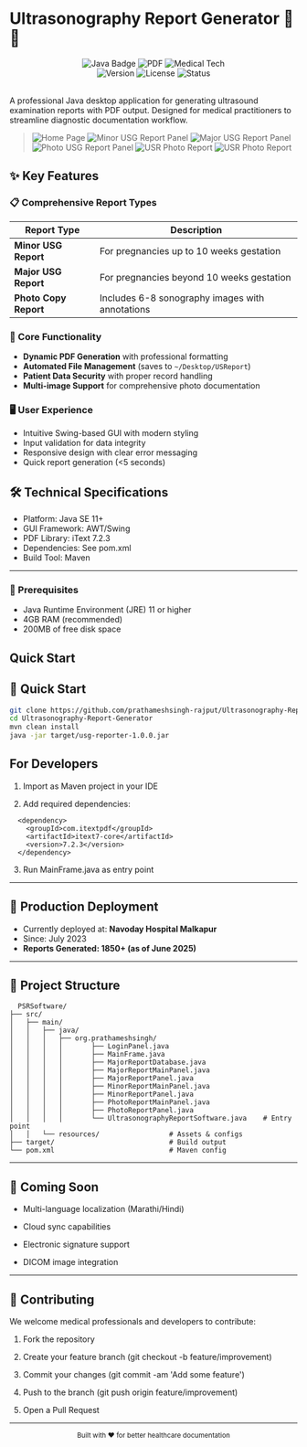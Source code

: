 # Ultrasonography Report Generator 🏥📄

<div align="center">
  <img src="https://img.shields.io/badge/Java-ED8B00?style=for-the-badge&logo=openjdk&logoColor=white" alt="Java Badge" title="Java">
  <img src="https://img.shields.io/badge/PDF_Generation-FF0000?style=for-the-badge&logo=adobeacrobatreader&logoColor=white" alt="PDF">
  <img src="https://img.shields.io/badge/Medical-Tech-9cf?style=for-the-badge" alt="Medical Tech">
  <br>
  <img src="https://img.shields.io/badge/Version-1.8.5-blue?style=flat-square" alt="Version">
  <img src="https://img.shields.io/badge/License-MIT-green?style=flat-square" alt="License">
  <img src="https://img.shields.io/badge/Status-Production%20Ready-brightgreen?style=flat-square" alt="Status">
  
</div>

<br>

A professional Java desktop application for generating ultrasound examination reports with PDF output. Designed for medical practitioners to streamline diagnostic documentation workflow.

> ![Home Page](src/main/resources/readme-img/home-page.png)
> ![Minor USG Report Panel](src/main/resources/readme-img/minor-usg-report-panel.png)
> ![Major USG Report Panel](src/main/resources/readme-img/major-usg-report-panel.png)
> ![Photo USG Report Panel](src/main/resources/readme-img/photo-usg-report-panel.png)
> ![USR Photo Report](src/main/resources/readme-img/DEMOPATIENT_20250630_010815.jpg)
> ![USR Photo Report](src/main/resources/readme-img/DEMOPATIENT_20250630_020816_page-0001.jpg)

## ✨ Key Features

### 📋 Comprehensive Report Types
| Report Type | Description |
|-------------|-------------|
| **Minor USG Report** | For pregnancies up to 10 weeks gestation |
| **Major USG Report** | For pregnancies beyond 10 weeks gestation |
| **Photo Copy Report** | Includes 6-8 sonography images with annotations |

### 🚀 Core Functionality
- **Dynamic PDF Generation** with professional formatting
- **Automated File Management** (saves to `~/Desktop/USReport`)
- **Patient Data Security** with proper record handling
- **Multi-image Support** for comprehensive photo documentation

### 🖥️ User Experience
- Intuitive Swing-based GUI with modern styling
- Input validation for data integrity
- Responsive design with clear error messaging
- Quick report generation (<5 seconds)

## 🛠️ Technical Specifications

 - Platform: Java SE 11+
 - GUI Framework: AWT/Swing
 - PDF Library: iText 7.2.3
 - Dependencies: See pom.xml
 - Build Tool: Maven

---

### 🧰 Prerequisites
- Java Runtime Environment (JRE) 11 or higher
- 4GB RAM (recommended)
- 200MB of free disk space

## Quick Start
## 🔧 Quick Start

```bash
git clone https://github.com/prathameshsingh-rajput/Ultrasonography-Report-Generator.git
cd Ultrasonography-Report-Generator
mvn clean install
java -jar target/usg-reporter-1.0.0.jar
```


## For Developers
  1. Import as Maven project in your IDE

  2. Add required dependencies:
  ```
    <dependency>
      <groupId>com.itextpdf</groupId>
      <artifactId>itext7-core</artifactId>
      <version>7.2.3</version>
    </dependency>
  ```
  3. Run MainFrame.java as entry point

---

## 🏥 Production Deployment
  
  - Currently deployed at: **Navoday Hospital Malkapur**
  - Since: July 2023
  - **Reports Generated: 1850+ (as of June 2025)**

  --- 

  ## 📂 Project Structure

```
  PSRSoftware/
├── src/
│   ├── main/
│   │   ├── java/
│   │   │   ├── org.prathameshsingh/
│   │   │   │       ├── LoginPanel.java         
│   │   │   │       ├── MainFrame.java
│   │   │   │       ├── MajorReportDatabase.java
│   │   │   │       ├── MajorReportMainPanel.java
│   │   │   │       ├── MajorReportPanel.java         
│   │   │   │       ├── MinorReportMainPanel.java
│   │   │   │       ├── MinorReportPanel.java
│   │   │   │       ├── PhotoReportMainPanel.java
│   │   │   │       ├── PhotoReportPanel.java
│   │   │   │       └── UltrasonographyReportSoftware.java    # Entry point
│   │   └── resources/                 # Assets & configs
├── target/                            # Build output
└── pom.xml                            # Maven config
```

---

## 🌟 Coming Soon

- Multi-language localization (Marathi/Hindi)

- Cloud sync capabilities

- Electronic signature support

- DICOM image integration

---

## 🤝 Contributing
We welcome medical professionals and developers to contribute:

1. Fork the repository

2. Create your feature branch (git checkout -b feature/improvement)

3. Commit your changes (git commit -am 'Add some feature')

4. Push to the branch (git push origin feature/improvement)

5. Open a Pull Request

---

<div align="center"> <sub>Built with ❤️ for better healthcare documentation</sub> </div>
